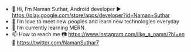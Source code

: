 - 👋 Hi, I’m Naman Suthar, Android developer
▶ https://play.google.com/store/apps/developer?id=Naman+Suthar
- 👀 I’m love to meet new peoples and learn new technologies everyday
- 🌱 I’m currently learning MERN.
- 📫 How to reach me
📷 https://www.instagram.com/like_a_namn/?hl=en
🐤 https://twitter.com/NamanSuthar7

<!---
naman2548/naman2548 is a ✨ special ✨ repository because its `README.md` (this file) appears on your GitHub profile.
You can click the Preview link to take a look at your changes.
--->
